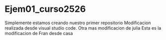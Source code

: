 # Ejem01_curso2526
Simplemente estamos creando nuestro primer repositorio
Modificacion realizada desde visual studio code.
Otra mas
modificacion de julia
Esta es la modificacion de Fran desde casa
